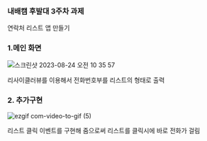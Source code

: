 ### 내배캠 후발대 3주차 과제
연락처 리스트 앱 만들기


### 1.메인 화면
![스크린샷 2023-08-24 오전 10 35 57](https://github.com/4seokhyeon/EX_Contact/assets/106301222/63b45652-32ee-4146-b973-75a2c390d8f6)

리사이클러뷰를 이용해서 전화번호부를 리스트의 형태로 출력

### 2. 추가구현
![ezgif com-video-to-gif (5)](https://github.com/4seokhyeon/EX_Contact/assets/106301222/332da181-5dd9-4b43-97ef-8e81c1ff67b9)

리스트 클릭 이벤트를 구현해 줌으로써 리스트를 클릭시에 바로 전화가 걸림
